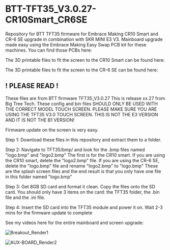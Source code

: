 # BTT-TFT35_V3.0.27-CR10Smart_CR6SE
Repository for BTT TFT35 firmware for Embrace Making CR10 Smart and CR-6 SE upgrade in combination with SKR MINI E3 V3. Mainboard upgrade made easy using the Embrace Making Easy Swap PCB kit for these machines. You can find those PCBs here:

<insert link>

The 3D printable files to fit the screen to the CR10 Smart can be found here:


The 3D printable files to fit the screen to the CR-6 SE can be found here:


## **! PLEASE READ !**

These files are from BTT firmware TFT35_V3.0.27 This is release xx.27 from Big Tree Tech. These config and bin files SHOULD ONLY BE USED WITH THE CORRECT MODEL TOUCH SCREEN. PLEASE MAKE SURE YOU ARE USING THE TFT35 V3.0 TOUCH SCREEN. THIS IS NOT THE E3 VERSION AND IT IS NOT THE B1 VERSION!

Firmware update on the screen is very easy.

Step 1: Download these files in this repository and extract them to a folder.
  
Step 2: Navigate to TFT35/bmp/ and look for the .bmp files named "logo.bmp" and "logo2.bmp"  The first is for the CR10 smart. If you are using the CR10 smart, delete the "logo2.bmp" file. If you are using the CR-6 SE, delete the "logo.bmp" file and rename "logo2.bmp" to "logo.bmp" These are the splash screen files and the end result is that you only have one file in this folder named "logo.bmp"
  
Step 3: Get 8GB SD card and format it clean. Copy the files onto the SD card. You should only have 3 items on the card: the TFT35 folder, the .bin file and the .ini file.
  
Step 4: Insert the SD card into the TFT35 module and power it on. Wait 2-3 mins for the firmware update to complete

See my videos here for the entire mainboard and screen upgrade:

![Breakout_Render1](https://user-images.githubusercontent.com/109498075/224583184-0bb8151a-3680-42a4-bcc2-7355593700b0.JPG)

![AUX-BOARD_Render2](https://user-images.githubusercontent.com/109498075/224583201-adb482dd-7fab-422b-b6c1-a3909e319aaf.JPG)
